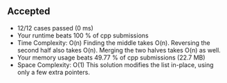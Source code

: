 Accepted
--------

-   12/12 cases passed (0 ms)
-   Your runtime beats 100 % of cpp submissions
-   Time Complexity: O(n) Finding the middle takes O(n). Reversing the second half also takes O(n). Merging the two halves takes O(n) as well.
-   Your memory usage beats 49.77 % of cpp submissions (22.7 MB)
-   Space Complexity: O(1) This solution modifies the list in-place, using only a few extra pointers.